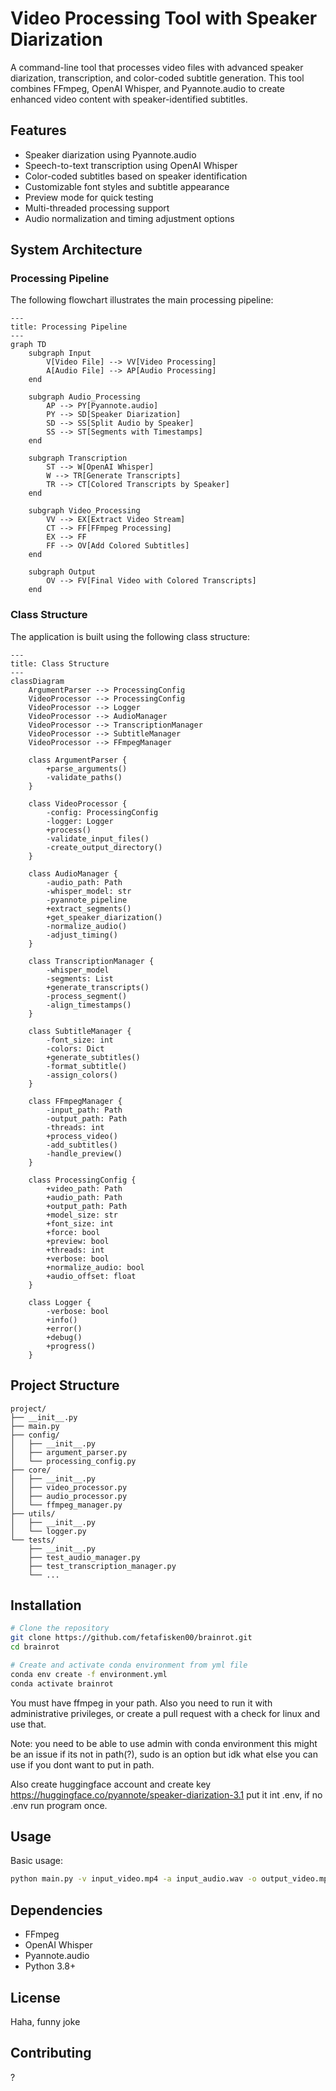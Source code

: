 # Video Processing Tool with Speaker Diarization

A command-line tool that processes video files with advanced speaker diarization, transcription, and color-coded subtitle generation. This tool combines FFmpeg, OpenAI Whisper, and Pyannote.audio to create enhanced video content with speaker-identified subtitles.

## Features

- Speaker diarization using Pyannote.audio
- Speech-to-text transcription using OpenAI Whisper
- Color-coded subtitles based on speaker identification
- Customizable font styles and subtitle appearance
- Preview mode for quick testing
- Multi-threaded processing support
- Audio normalization and timing adjustment options

## System Architecture

### Processing Pipeline

The following flowchart illustrates the main processing pipeline:

```mermaid
---
title: Processing Pipeline
---
graph TD
    subgraph Input
        V[Video File] --> VV[Video Processing]
        A[Audio File] --> AP[Audio Processing]
    end

    subgraph Audio_Processing
        AP --> PY[Pyannote.audio]
        PY --> SD[Speaker Diarization]
        SD --> SS[Split Audio by Speaker]
        SS --> ST[Segments with Timestamps]
    end

    subgraph Transcription
        ST --> W[OpenAI Whisper]
        W --> TR[Generate Transcripts]
        TR --> CT[Colored Transcripts by Speaker]
    end

    subgraph Video_Processing
        VV --> EX[Extract Video Stream]
        CT --> FF[FFmpeg Processing]
        EX --> FF
        FF --> OV[Add Colored Subtitles]
    end

    subgraph Output
        OV --> FV[Final Video with Colored Transcripts]
    end
```

### Class Structure

The application is built using the following class structure:

```mermaid
---
title: Class Structure
---
classDiagram
    ArgumentParser --> ProcessingConfig
    VideoProcessor --> ProcessingConfig
    VideoProcessor --> Logger
    VideoProcessor --> AudioManager
    VideoProcessor --> TranscriptionManager
    VideoProcessor --> SubtitleManager
    VideoProcessor --> FFmpegManager

    class ArgumentParser {
        +parse_arguments()
        -validate_paths()
    }

    class VideoProcessor {
        -config: ProcessingConfig
        -logger: Logger
        +process()
        -validate_input_files()
        -create_output_directory()
    }

    class AudioManager {
        -audio_path: Path
        -whisper_model: str
        -pyannote_pipeline
        +extract_segments()
        +get_speaker_diarization()
        -normalize_audio()
        -adjust_timing()
    }

    class TranscriptionManager {
        -whisper_model
        -segments: List
        +generate_transcripts()
        -process_segment()
        -align_timestamps()
    }

    class SubtitleManager {
        -font_size: int
        -colors: Dict
        +generate_subtitles()
        -format_subtitle()
        -assign_colors()
    }

    class FFmpegManager {
        -input_path: Path
        -output_path: Path
        -threads: int
        +process_video()
        -add_subtitles()
        -handle_preview()
    }

    class ProcessingConfig {
        +video_path: Path
        +audio_path: Path
        +output_path: Path
        +model_size: str
        +font_size: int
        +force: bool
        +preview: bool
        +threads: int
        +verbose: bool
        +normalize_audio: bool
        +audio_offset: float
    }

    class Logger {
        -verbose: bool
        +info()
        +error()
        +debug()
        +progress()
    }
```

## Project Structure

```
project/
├── __init__.py
├── main.py
├── config/
│   ├── __init__.py
│   ├── argument_parser.py
│   └── processing_config.py
├── core/
│   ├── __init__.py
│   ├── video_processor.py
│   ├── audio_processor.py
│   └── ffmpeg_manager.py
├── utils/
│   ├── __init__.py
│   └── logger.py
└── tests/
    ├── __init__.py
    ├── test_audio_manager.py
    ├── test_transcription_manager.py
    └── ...
```

## Installation
```bash
# Clone the repository
git clone https://github.com/fetafisken00/brainrot.git
cd brainrot

# Create and activate conda environment from yml file
conda env create -f environment.yml
conda activate brainrot
```
You must have ffmpeg in your path.
Also you need to run it with administrative privileges, or create a pull request with a check for linux and use that.

Note: you need to be able to use admin with conda environment this might be an issue if its not in path(?), sudo is an option but idk what else you can use if you dont want to put in path.

Also create huggingface account and create key https://huggingface.co/pyannote/speaker-diarization-3.1
put it int .env, if no .env run program once.
## Usage

Basic usage:
```bash
python main.py -v input_video.mp4 -a input_audio.wav -o output_video.mp4
```

## Dependencies

- FFmpeg
- OpenAI Whisper
- Pyannote.audio
- Python 3.8+

## License
Haha, funny joke

## Contributing
?